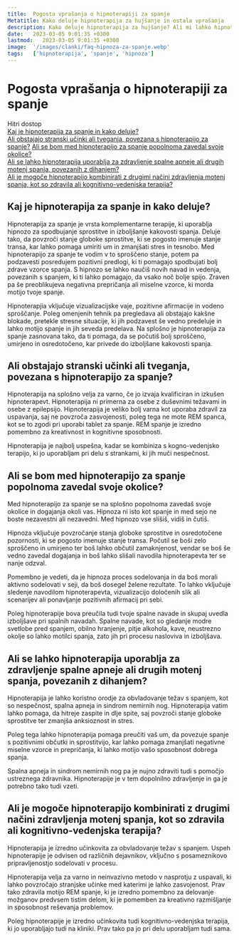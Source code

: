 ```yaml
---
title:  Pogosta vprašanja o hipnoterapiji za spanje
Metatitle: Kako deluje hipnoterapija za hujšanje in ostala vprašanja
description: Kako deluje hipnoterapija za hujšanje? Ali mi lahko hipnoterapija pomaga pri hujšanju? Ali je hipnoterapija varna za hujšanje? In vsa ostala vprašanja o hipnoterapiji za hujšanje
date:   2023-03-05 9:01:35 +0300
lastmod:   2023-03-05 9:01:35 +0300
image:  '/images/clanki/faq-hipnoza-za-spanje.webp'
tags:   ['hipnoterapija', 'spanje', 'hipnoza']
---
```



# Pogosta vprašanja o hipnoterapiji za spanje

Hitri dostop  
[Kaj je hipnoterapija za spanje in kako deluje?](#kajjehipnoterapija)  
[Ali obstajajo stranski učinki ali tveganja, povezana s hipnoterapijo za spanje?](#hipnoterapijatveganja)
[Ali se bom med hipnoterapijo za spanje popolnoma zavedal svoje okolice?](#zavedanje)  
[Ali se lahko hipnoterapija uporablja za zdravljenje spalne apneje ali drugih motenj spanja, povezanih z dihanjem?](#apneja)  
[Ali je mogoče hipnoterapijo kombinirati z drugimi načini zdravljenja motenj spanja, kot so zdravila ali kognitivno-vedenjska terapija?](#kvt)  


 

<a name="kajjehipnoterapija"></a>
## Kaj je hipnoterapija za spanje in kako deluje?
Hipnoterapija za spanje je vrsta komplementarne terapije, ki uporablja hipnozo za spodbujanje sprostitve in izboljšanje kakovosti spanja. Deluje tako, da povzroči stanje globoke sprostitve, ki se pogosto imenuje stanje transa, kar lahko pomaga umiriti um in zmanjšati stres in tesnobo. Med hipnoterapijo za spanje te vodim v to sproščeno stanje, potem pa podzavesti posredujem pozitivni predlogi, ki ti pomagajo spodbujati bolj zdrave vzorce spanja. S hipnozo se lahko naučiš novih navad in vedenja, povezanih s spanjem, ki ti lahko pomagajo, da vsako noč bolje spijo. Zraven pa še preoblikujeva negativna prepričanja ali miselne vzorce, ki morda motijo tvoje spanje.

Hipnoterapjia vključuje vizualizacijske vaje, pozitivne afirmacije in vodeno sproščanje. Poleg omenjenih tehnik pa pregledava ali obstajajo kakšne blokade, pretekle stresne situacije, ki jih podzavest še vedno predeluje in lahko motijo spanje in jih seveda predelava. Na splošno je hipnoterapija za spanje zasnovana tako, da ti  pomaga, da se počutiš bolj sproščeno, umirjeno in osredotočeno, kar privede do izboljšane kakovosti spanja.



<a name="hipnoterapijatveganja"></a>
## Ali obstajajo stranski učinki ali tveganja, povezana s hipnoterapijo za spanje?
Hipnoterapija na splošno velja za varno, če jo izvaja kvalificiran in izkušen hipnoterapevt. 
Hipnoterapija ni primerna za osebe z duševnimi težavami in osebe z epilepsijo.
Hipnoterapija je veliko bolj varna kot uporaba zdravil za uspavanja, saj ne povzroča zasvojenosti, poleg tega ne mote REM spanca, kot se to zgodi pri uporabi tablet za spanje. REM spanje je izredno pomembno za kreativnost in kognitivne sposobnosti.

Hipnoterapija je najbolj uspešna, kadar se kombiniza s kogno-vedenjsko terapijo, ki jo uporabljam pri delu s strankami, ki jih muči nespečnost.







<a name="zavedanje"></a>
## Ali se bom med hipnoterapijo za spanje popolnoma zavedal svoje okolice?
Med hipnoterapijo za spanje se na splošno popolnoma zavedaš svoje okolice in dogajanja okoli vas. Hipnoza ni isto kot spanje in med sejo ne boste nezavestni ali nezavedni. Med hipnozo vse slišiš, vidiš in čutiš.

Hipnoza vključuje povzročanje stanja globoke sprostitve in osredotočene pozornosti, ki se pogosto imenuje stanje transa. Počutil se boši zelo sproščeno in umirjeno ter boš lahko občutil zamaknjenost, vendar se boš še vedno zavedal dogajanja in boš lahko slišali navodila hipnoterapevta ter se nanje odzval.

Pomembno je vedeti, da je hipnoza proces sodelovanja in da boš morali aktivno sodelovati v seji, da boš dosegel želene rezultate. To lahko vključuje sledenje navodilom hipnoterapevta, vizualizacijo določenih slik ali scenarijev ali ponavljanje pozitivnih afirmacij pri sebi.

Poleg hipnoterapije bova preučila tudi tvoje spalne navade in skupaj uvedla izboljšave pri spalnih navadah. Spalne navade, kot so gledanje modre svetlobe pred spanjem, obilno hranjenje, pitje alkohola, kave, neustrezno okolje so lahko motilci spanja, zato jih pri procesu nasloviva in izboljšava.


<a name="apneja"></a>
## Ali se lahko hipnoterapija uporablja za zdravljenje spalne apneje ali drugih motenj spanja, povezanih z dihanjem?
Hipnoterapija je lahko koristno orodje za obvladovanje težav s spanjem, kot so nespečnost, spalna apneja in sindrom nemirnih nog. Hipnoterapija vatim lahko pomaga, da hitreje zaspite in dlje spite, saj povzroči stanje globoke sprostitve ter zmanjša anksioznost in stres.

Poleg tega lahko hipnoterapija pomaga preučiti vaš um, da povezuje spanje s pozitivnimi občutki in sprostitvijo, kar lahko pomaga zmanjšati negativne miselne vzorce in prepričanja, ki lahko motijo vašo sposobnost dobrega spanja.

Spalna apneja in sindrom nemirnih nog pa je nujno zdraviti tudi s pomočjo ustreznega zdravnika. Hipnoterapije je v tem dopolnilno zdravljenje in ga je potrebno tako tudi vzeti.




<a name="kvt"></a>
## Ali je mogoče hipnoterapijo kombinirati z drugimi načini zdravljenja motenj spanja, kot so zdravila ali kognitivno-vedenjska terapija?
Hipnoterapija je izredno učinkovita za obvladovanje težav s spanjem. Uspeh hipnoterapije je odvisen od različnih dejavnikov, vključno s posameznikovo pripravljenostjo sodelovati v procesu.


Hipnoterapija velja za varno in neinvazivno metodo v nasprotju z uspavali, ki lahko povzročajo stranjske učinke med katerimi je lahko zasvojenost. Prav tako zdravila motijo REM spanje, ki je izredno pomembno za delovanje možganov predvsem tistim delom, ki je pomemben za kreativno razmišljanje in sposobnost reševanja problemov.

Poleg hipnoterapije je izredno učinkovita tudi kognitivno-vedenjska terapija, ki jo uporabljajo tudi na kliniki. Prav tako pa jo pri delu uporabljam tudi sama.



